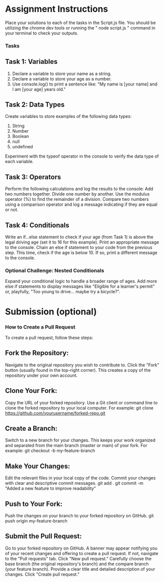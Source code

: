 
<h1> Assignment Instructions </h1>

Place your solutions to each of the tasks in the Script.js file. You should be utilizing the chrome dev tools or running the " node script.js " command in your terminal to check your outputs.




<h3> Tasks </h3>

<h2> Task 1: Variables </h2>

1. Declare a variable to store your name as a string.
2. Declare a variable to store your age as a number.
3. Use console.log() to print a sentence like: "My name is [your name] and I am [your age] years old."

<h2> Task 2: Data Types </h2>

Create variables to store examples of the following data types:
1. String
2. Number
3. Boolean
4. null
5. undefined

Experiment with the typeof operator in the console to verify the data type of each variable.

<h2> Task 3: Operators </h2>

Perform the following calculations and log the results to the console:
Add two numbers together.
Divide one number by another.
Use the modulus operator (%) to find the remainder of a division.
Compare two numbers using a comparison operator and log a message indicating if they are equal or not.

<h2> Task 4: Conditionals </h2>

Write an if...else statement to check if your age (from Task 1) is above the legal driving age (set it to 16 for this example). Print an appropriate message to the console.
Chain an else if statement to your code from the previous step. This time, check if the age is below 10. If so, print a different message to the console.


<h3>Optional Challenge: Nested Conditionals</h3>

Expand your conditional logic to handle a broader range of ages. Add more else if statements to display messages like "Eligible for a learner's permit" or, playfully, "Too young to drive... maybe try a bicycle?".


<h1> Submission (optional)</h1>

<h3>How to Create a Pull Request</h3>

To create a pull request, follow these steps:

## Fork the Repository:

Navigate to the original repository you wish to contribute to.
Click the "Fork" button (usually found in the top-right corner). This creates a copy of the repository under your own account.

## Clone Your Fork:

Copy the URL of your forked repository.
Use a Git client or command line to clone the forked repository to your local computer. For example: git clone https://github.com/yourusername/forked-repo.git

## Create a Branch:

Switch to a new branch for your changes. This keeps your work organized and separated from the main branch (master or main) of your fork.
For example: git checkout -b my-feature-branch

## Make Your Changes:

Edit the relevant files in your local copy of the code.
Commit your changes with clear and descriptive commit messages. git add . git commit -m "Added a new feature to improve readability"

## Push to Your Fork:

Push the changes on your branch to your forked repository on GitHub. git push origin my-feature-branch

## Submit the Pull Request:

Go to your forked repository on GitHub.
A banner may appear notifying you of your recent changes and offering to create a pull request. If not, navigate to the "Pull requests" tab.
Click "New pull request."
Carefully choose the base branch (the original repository's branch) and the compare branch (your feature branch).
Provide a clear title and detailed description of your changes.
Click "Create pull request."